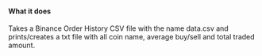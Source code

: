 <h4> What it does</h4>

Takes a Binance Order History CSV file with the name data.csv and prints/creates a txt file with all coin name, average buy/sell and total traded amount.